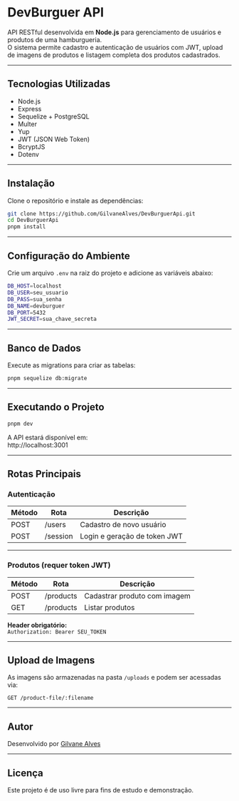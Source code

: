 # DevBurguer API

API RESTful desenvolvida em **Node.js** para gerenciamento de usuários e produtos de uma hamburgueria.  
O sistema permite cadastro e autenticação de usuários com JWT, upload de imagens de produtos e listagem completa dos produtos cadastrados.

---

## Tecnologias Utilizadas

- Node.js
- Express
- Sequelize + PostgreSQL
- Multer
- Yup
- JWT (JSON Web Token)
- BcryptJS
- Dotenv

---

## Instalação

Clone o repositório e instale as dependências:

```bash
git clone https://github.com/GilvaneAlves/DevBurguerApi.git
cd DevBurguerApi
pnpm install
```

---

## Configuração do Ambiente

Crie um arquivo `.env` na raiz do projeto e adicione as variáveis abaixo:

```bash
DB_HOST=localhost
DB_USER=seu_usuario
DB_PASS=sua_senha
DB_NAME=devburguer
DB_PORT=5432
JWT_SECRET=sua_chave_secreta
```

---

## Banco de Dados

Execute as migrations para criar as tabelas:

```bash
pnpm sequelize db:migrate
```

---

## Executando o Projeto

```bash
pnpm dev
```

A API estará disponível em:  
http://localhost:3001

---

## Rotas Principais

### Autenticação

| Método | Rota      | Descrição                    |
|--------|------------|------------------------------|
| POST   | /users     | Cadastro de novo usuário     |
| POST   | /session   | Login e geração de token JWT |

---

### Produtos (requer token JWT)

| Método | Rota        | Descrição                             |
|--------|--------------|---------------------------------------|
| POST   | /products    | Cadastrar produto com imagem          |
| GET    | /products    | Listar produtos                       |

**Header obrigatório:**  
`Authorization: Bearer SEU_TOKEN`

---

## Upload de Imagens

As imagens são armazenadas na pasta `/uploads` e podem ser acessadas via:

```
GET /product-file/:filename
```

---

## Autor

Desenvolvido por [Gilvane Alves](https://github.com/GilvaneAlves)

---

## Licença

Este projeto é de uso livre para fins de estudo e demonstração.
